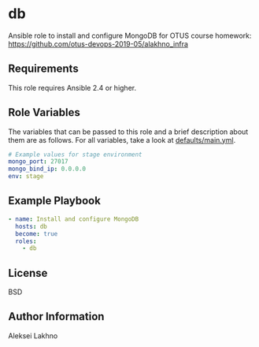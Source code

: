 db
=========

Ansible role to install and configure MongoDB for OTUS course homework:
https://github.com/otus-devops-2019-05/alakhno_infra

Requirements
------------

This role requires Ansible 2.4 or higher.

Role Variables
--------------

The variables that can be passed to this role and a brief description about them
are as follows. For all variables, take a look at [defaults/main.yml](defaults/main.yml).

```yaml
# Example values for stage environment
mongo_port: 27017
mongo_bind_ip: 0.0.0.0
env: stage
```

Example Playbook
----------------

```yaml
- name: Install and configure MongoDB
  hosts: db
  become: true
  roles:
    - db
```

License
-------

BSD

Author Information
------------------

Aleksei Lakhno
